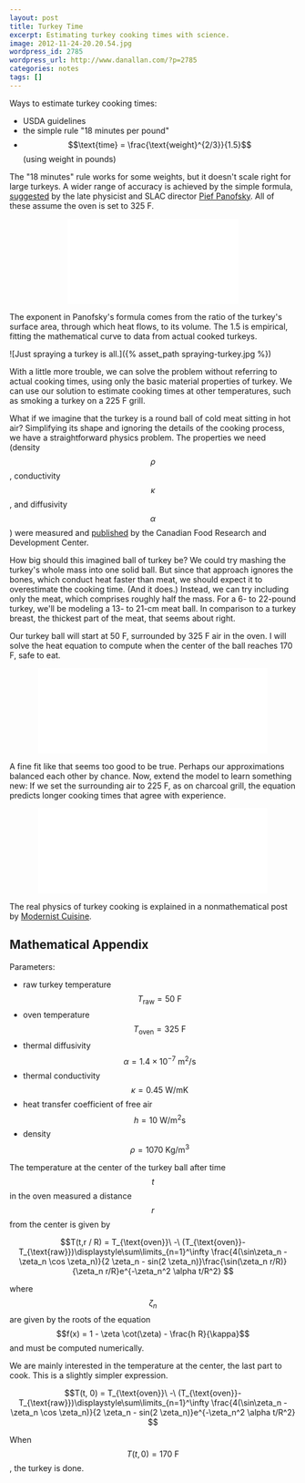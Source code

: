 ```yaml
---
layout: post
title: Turkey Time
excerpt: Estimating turkey cooking times with science.
image: 2012-11-24-20.20.54.jpg
wordpress_id: 2785
wordpress_url: http://www.danallan.com/?p=2785
categories: notes
tags: []
---
```

Ways to estimate turkey cooking times:

* USDA guidelines
* the simple rule "18 minutes per pound"
* $$\text{time} = \frac{\text{weight}^{2/3}}{1.5}$$ (using weight in pounds)

The "18 minutes" rule works for some weights, but it doesn't scale right for large turkeys. A wider range of accuracy is achieved by the simple formula, [suggested](http://www.symmetrymagazine.org/breaking/2008/11/26/the-panofsky-turkey-constant) by the late physicist and SLAC director [Pief Panofsky](http://en.wikipedia.org/wiki/Wolfgang_K._H._Panofsky). All of these assume the oven is set to 325 F.

<embed class="svg-image" src="{% asset_path turkey-comparison-of-methods.svg %}" style="display: block; margin: auto; margin-top: 1em; margin-bottom: 1em;" />

The exponent in Panofsky's formula comes from the ratio of the turkey's surface area, through which heat flows, to its volume. The 1.5 is empirical, fitting the mathematical curve to data from actual cooked turkeys.

![Just spraying a turkey is all.]({% asset_path spraying-turkey.jpg %})

With a little more trouble, we can solve the problem without referring to actual cooking times, using only the basic material properties of turkey. We can use our solution to estimate cooking times at other temperatures, such as smoking a turkey on a 225 F grill.

What if we imagine that the turkey is a round ball of cold meat sitting in hot air? Simplifying its shape and ignoring the details of the cooking process, we have a straightforward physics problem. The properties we need (density $$\rho$$, conductivity $$\kappa$$, and diffusivity $$\alpha$$) were measured and [published](http://www.nt.ntnu.no/users/skoge/prost/proceedings/aiche-2005/topical/pdffiles/T9/papers/554a.pdf) by the Canadian Food Research and Development Center.

How big should this imagined ball of turkey be? We could try mashing the turkey's whole mass into one solid ball. But since that approach ignores the bones, which conduct heat faster than meat, we should expect it to overestimate the cooking time. (And it does.) Instead, we can try including only the meat, which comprises roughly half the mass. For a 6- to 22-pound turkey, we'll be modeling a 13- to 21-cm meat ball. In comparison to a turkey breast, the thickest part of the meat, that seems about right.

Our turkey ball will start at 50 F, surrounded by 325 F air in the oven. I will solve the heat equation to compute when the center of the ball reaches 170 F, safe to eat.

<embed src="{% asset_path turkey-methods-with-heat-equation.svg %}" width="80%" style="display: block; margin: auto; margin-top: 1em; margin-bottom: 1em;" />

A fine fit like that seems too good to be true. Perhaps our approximations balanced each other by chance. Now, extend the model to learn something new: If we set the surrounding air to 225 F, as on charcoal grill, the equation predicts longer cooking times that agree with experience.

<embed src="{% asset_path turkey-oven-vs-grill.svg %}" width="80%" style="display: block; margin: auto; margin-top: 1em; margin-bottom: 1em;" />

The real physics of turkey cooking is explained in a nonmathematical post by [Modernist Cuisine](http://modernistcuisine.com/2012/11/turkey-tips/).

## Mathematical Appendix

Parameters:

* raw turkey temperature $$T_{\text{raw}} = 50 \text{ F}$$
* oven temperature $$T_{\text{oven}} = 325 \text{ F}$$
* thermal diffusivity $$\alpha = 1.4\times10^{-7} \text{ m}^2\text{/s}$$
* thermal conductivity $$\kappa = 0.45 \text{ W/mK}$$
* heat transfer coefficient of free air $$h = 10 \text{ W/m}^2\text{s}$$
* density $$\rho = 1070 \text{ Kg/m}^3$$

The temperature at the center of the turkey ball after time $$t$$ in the oven measured a distance $$r$$ from the center is given by

$$T(t,r / R) = T_{\text{oven}}\ -\ (T_{\text{oven}}-T_{\text{raw}})\displaystyle\sum\limits_{n=1}^\infty \frac{4(\sin\zeta_n - \zeta_n \cos \zeta_n)}{2 \zeta_n - sin(2 \zeta_n)}\frac{\sin(\zeta_n r/R)}{\zeta_n r/R}e^{-\zeta_n^2 \alpha t/R^2} $$

where $$\zeta_n$$ are given by the roots of the equation $$f(x) = 1 - \zeta \cot(\zeta) - \frac{h R}{\kappa}$$ and must be computed numerically.

We are mainly interested in the temperature at the center, the last part to cook. This is a slightly simpler expression.

$$T(t, 0) = T_{\text{oven}}\ -\ (T_{\text{oven}}-T_{\text{raw}})\displaystyle\sum\limits_{n=1}^\infty \frac{4(\sin\zeta_n - \zeta_n \cos \zeta_n)}{2 \zeta_n - sin(2 \zeta_n)}e^{-\zeta_n^2 \alpha t/R^2} $$

When $$T(t, 0) = 170 \text{ F}$$, the turkey is done.
